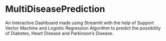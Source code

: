 # MultiDiseasePrediction
An Interactive Dashboard made using Streamlit with the help of  Support Vector Machine and Logistic Regression Algorithm to predict the possibility of Diabetes, Heart Disease and Parkinson’s Disease.
